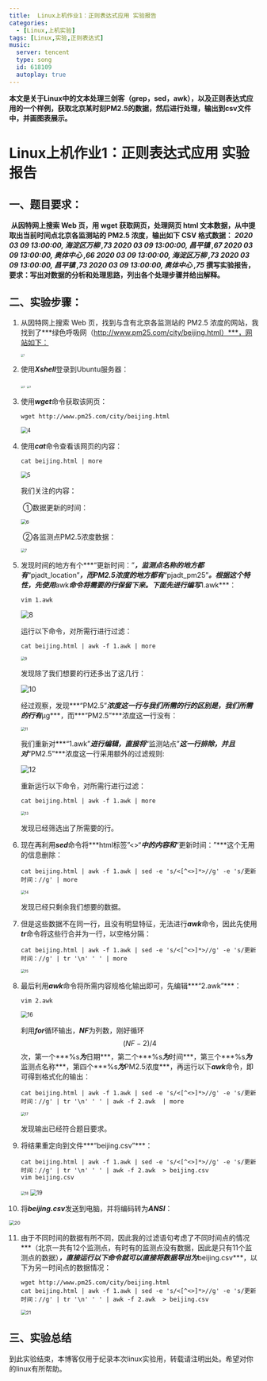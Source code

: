 ```yaml
---
title:  Linux上机作业1：正则表达式应用 实验报告
categories:
  - [Linux,上机实验]
tags: [Linux,实验,正则表达式]
music:
  server: tencent
  type: song
  id: 618109
  autoplay: true
---
```


**本文是关于Linux中的文本处理三剑客（grep，sed，awk），以及正则表达式应用的一个样例，获取北京某时刻PM2.5的数据，然后进行处理，输出到csv文件中，并画图表展示。**



<!-- more -->



# Linux上机作业1：正则表达式应用 实验报告



## 一、题目要求：

​		**从因特网上搜索 Web 页，用 wget 获取网页，处理网页 html 文本数据，从中提取出当前时间点北京各监测站的 PM2.5 浓度，输出如下 CSV 格式数据：**
***2020 03 09 13:00:00, 海淀区万柳 ,73
2020 03 09 13:00:00, 昌平镇 ,67
2020 03 09 13:00:00, 奥体中心 ,66
2020 03 09 13:00:00, 海淀区万柳 ,73
2020 03 09 13:00:00, 昌平镇 ,73
2020 03 09 13:00:00, 奥体中心 ,75***
​		**撰写实验报告，要求：写出对数据的分析和处理思路，列出各个处理步骤并给出解释。**

## 二、实验步骤：

1. 从因特网上搜索 Web 页，找到与含有北京各监测站的 PM2.5 浓度的网站，我找到了***绿色呼吸网（http://www.pm25.com/city/beijing.html）***，网站如下：

   <img src="https://gitee.com/wxy_666/images/raw/master/20200331203352.jpg" alt="1" style="zoom:33%;" />

2. 使用***Xshell***登录到Ubuntu服务器：

   <img src="https://gitee.com/wxy_666/images/raw/master/20200331203420.jpg" alt="2" style="zoom:33%;" />

   <img src="https://gitee.com/wxy_666/images/raw/master/20200331203429.jpg" alt="3" style="zoom:33%;" />

3. 使用***wget***命令获取该网页：

   ```shell
   wget http://www.pm25.com/city/beijing.html
   ```

   <img src="https://gitee.com/wxy_666/images/raw/master/20200331203525.jpg" alt="4" style="zoom: 80%;" />

4. 使用***cat***命令查看该网页的内容：

   ```shell
   cat beijing.html | more
   ```

   <img src="https://gitee.com/wxy_666/images/raw/master/20200331203554.jpg" alt="5" style="zoom:80%;" />

   我们关注的内容：

   ​		①数据更新的时间：

   <img src="https://gitee.com/wxy_666/images/raw/master/20200331203608.jpg" alt="6" style="zoom:67%;" />

   ​		②各监测点PM2.5浓度数据：

   <img src="https://gitee.com/wxy_666/images/raw/master/20200331203617.jpg" alt="7" style="zoom:50%;" />

5. 发现时间的地方有个***“更新时间：”***，监测点名称的地方都有***“pjadt_location”***，而PM2.5浓度的地方都有***“pjadt_pm25”***。根据这个特性，先使用***awk***命令将需要的行保留下来。下面先进行编写***1.awk***：

   ```shell
   vim 1.awk
   ```

   ![8](https://gitee.com/wxy_666/images/raw/master/20200331203629.jpg)

   运行以下命令，对所需行进行过滤：

   ```shell
   cat beijing.html | awk -f 1.awk | more
   ```

   <img src="https://gitee.com/wxy_666/images/raw/master/20200331203639.jpg" alt="9" style="zoom:50%;" />

   发现除了我们想要的行还多出了这几行：

   ![10](https://gitee.com/wxy_666/images/raw/master/20200331203656.jpg)

   经过观察，发现***“PM2.5”***浓度这一行与我们所需的行的区别是，我们所需的行有***μg***，而***“PM2.5”***浓度这一行没有：

   <img src="https://gitee.com/wxy_666/images/raw/master/20200331203705.jpg" alt="11" style="zoom:50%;" />

   我们重新对***“1.awk”***进行编辑，直接将***“监测站点”***这一行排除，并且对***“PM2.5”***浓度这一行采用额外的过滤规则:

   ![12](https://gitee.com/wxy_666/images/raw/master/20200331203718.jpg)

   重新运行以下命令，对所需行进行过滤：

   ```shell
   cat beijing.html | awk -f 1.awk | more
   ```

   <img src="https://gitee.com/wxy_666/images/raw/master/20200331203729.jpg" alt="13" style="zoom:50%;" />

   发现已经筛选出了所需要的行。

6. 现在再利用***sed***命令将***html标签”<>“***中的内容和***“更新时间：”***这个无用的信息删除：

   ```shell
   cat beijing.html | awk -f 1.awk | sed -e 's/<[^<>]*>//g' -e 's/更新时间：//g' | more
   ```

   <img src="https://gitee.com/wxy_666/images/raw/master/20200331203744.jpg" alt="14" style="zoom:50%;" />

   发现已经只剩余我们想要的数据。

7. 但是这些数据不在同一行，且没有明显特征，无法进行***awk***命令，因此先使用***tr***命令将这些行合并为一行，以空格分隔：

   ```shell
   cat beijing.html | awk -f 1.awk | sed -e 's/<[^<>]*>//g' -e 's/更新时间：//g' | tr '\n' ' ' | more
   ```

   <img src="https://gitee.com/wxy_666/images/raw/master/20200331203757.jpg" alt="15" style="zoom:50%;" />

8. 最后利用***awk***命令将所需内容规格化输出即可，先编辑***“2.awk”***：

   ```shell
   vim 2.awk
   ```

   <img src="https://gitee.com/wxy_666/images/raw/master/20200331203807.jpg" alt="16" style="zoom:80%;" />

   利用***for***循环输出，***NF***为列数，刚好循环$$(NF-2)/4$$次，第一个***%s***为***日期***，第二个***%s***为***时间***，第三个***%s***为***监测点名称***，第四个***%s***为***PM2.5浓度***，再运行以下***awk***命令，即可得到格式化的输出：

   ```shell
   cat beijing.html | awk -f 1.awk | sed -e 's/<[^<>]*>//g' -e 's/更新时间：//g' | tr '\n' ' ' | awk -f 2.awk  | more
   ```

   <img src="https://gitee.com/wxy_666/images/raw/master/20200331203819.jpg" alt="17" style="zoom: 50%;" />

   发现输出已经符合题目要求。

9. 将结果重定向到文件***“beijing.csv”***：

   ```shell
   cat beijing.html | awk -f 1.awk | sed -e 's/<[^<>]*>//g' -e 's/更新时间：//g' | tr '\n' ' ' | awk -f 2.awk  > beijing.csv
   vim beijing.csv
   ```

   <img src="https://gitee.com/wxy_666/images/raw/master/20200331203839.jpg" alt="18" style="zoom:50%;" />

   <img src="https://gitee.com/wxy_666/images/raw/master/20200331203853.jpg" alt="19" style="zoom:80%;" />

10. 将***beijing.csv***发送到电脑，并将编码转为***ANSI***：

<img src="https://gitee.com/wxy_666/images/raw/master/20200331203903.jpg" alt="20" style="zoom: 67%;" />

11. 由于不同时间的数据有所不同，因此我的过滤语句考虑了不同时间点的情况***（北京一共有12个监测点，有时有的监测点没有数据，因此是只有11个监测点的数据）***，直接运行以下命令就可以直接将数据导出为***beijing.csv***，以下为另一时间点的数据情况：

    ```shell
    wget http://www.pm25.com/city/beijing.html
    cat beijing.html | awk -f 1.awk | sed -e 's/<[^<>]*>//g' -e 's/更新时间：//g' | tr '\n' ' ' | awk -f 2.awk  > beijing.csv
    ```

    <img src="https://gitee.com/wxy_666/images/raw/master/20200331203916.jpg" alt="21" style="zoom:67%;" />

## 三、实验总结

到此实验结束，本博客仅用于纪录本次linux实验用，转载请注明出处。希望对你的linux有所帮助。